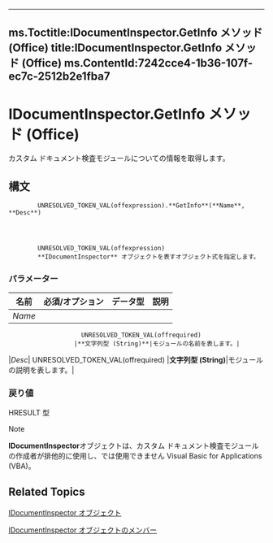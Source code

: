 

---
ms.Toctitle:IDocumentInspector.GetInfo メソッド (Office)
title:IDocumentInspector.GetInfo メソッド (Office)
ms.ContentId:7242cce4-1b36-107f-ec7c-2512b2e1fba7
---
# IDocumentInspector.GetInfo メソッド (Office)




カスタム ドキュメント検査モジュールについての情報を取得します。

## 構文

            UNRESOLVED_TOKEN_VAL(offexpression).**GetInfo**(**Name**, **Desc**)




            UNRESOLVED_TOKEN_VAL(offexpression)
            **IDocumentInspector** オブジェクトを表すオブジェクト式を指定します。

### パラメーター

|**名前**|**必須/オプション**|**データ型**|**説明**|
|---|---|---|---|
|*Name*|
                        UNRESOLVED_TOKEN_VAL(offrequired)
                      |**文字列型 (String)**|モジュールの名前を表します。|
|*Desc*|
                        UNRESOLVED_TOKEN_VAL(offrequired)
                      |**文字列型 (String)**|モジュールの説明を表します。|



### 戻り値
HRESULT 型





>[!NOTE]
>**IDocumentInspector**オブジェクトは、カスタム ドキュメント検査モジュールの作成者が排他的に使用し、では使用できません Visual Basic for Applications (VBA)。





## Related Topics

[IDocumentInspector オブジェクト](5787941b-86be-a95c-0e01-5003fc585158.md)

[IDocumentInspector オブジェクトのメンバー](61140922-4f7f-3547-ef3d-7b4120c5b34e.md)




